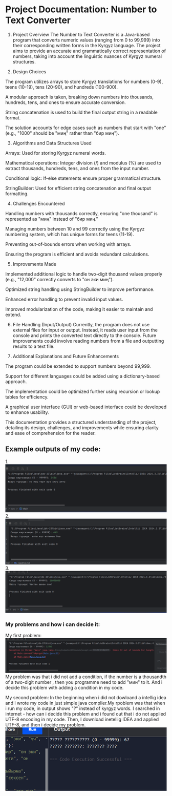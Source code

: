 # Project Documentation: Number to Text Converter


1. Project Overview
   The Number to Text Converter is a Java-based program that converts numeric values (ranging from 0 to 99,999) into their corresponding written forms in the Kyrgyz language. The project aims to provide an accurate and grammatically correct representation of numbers, taking into account the linguistic nuances of Kyrgyz numeral structures.

2. Design Choices

The program utilizes arrays to store Kyrgyz translations for numbers (0-9), teens (10-19), tens (20-90), and hundreds (100-900).

A modular approach is taken, breaking down numbers into thousands, hundreds, tens, and ones to ensure accurate conversion.

String concatenation is used to build the final output string in a readable format.

The solution accounts for edge cases such as numbers that start with "one" (e.g., "1000" should be "миң" rather than "бир миң").

3. Algorithms and Data Structures Used

Arrays: Used for storing Kyrgyz numeral words.

Mathematical operations: Integer division (/) and modulus (%) are used to extract thousands, hundreds, tens, and ones from the input number.

Conditional logic: If-else statements ensure proper grammatical structure.

StringBuilder: Used for efficient string concatenation and final output formatting.

4. Challenges Encountered

Handling numbers with thousands correctly, ensuring "one thousand" is represented as "миң" instead of "бир миң."

Managing numbers between 10 and 99 correctly using the Kyrgyz numbering system, which has unique forms for teens (11-19).

Preventing out-of-bounds errors when working with arrays.

Ensuring the program is efficient and avoids redundant calculations.

5. Improvements Made

Implemented additional logic to handle two-digit thousand values properly (e.g., "12,000" correctly converts to "он эки миң").

Optimized string handling using StringBuilder to improve performance.

Enhanced error handling to prevent invalid input values.

Improved modularization of the code, making it easier to maintain and extend.

6. File Handling (Input/Output)
   Currently, the program does not use external files for input or output. Instead, it reads user input from the console and prints the converted text directly to the console. Future improvements could involve reading numbers from a file and outputting results to a text file.

7. Additional Explanations and Future Enhancements

The program could be extended to support numbers beyond 99,999.

Support for different languages could be added using a dictionary-based approach.

The implementation could be optimized further using recursion or lookup tables for efficiency.

A graphical user interface (GUI) or web-based interface could be developed to enhance usability.

This documentation provides a structured understanding of the project, detailing its design, challenges, and improvements while ensuring clarity and ease of comprehension for the reader.


## Example outputs of my code:
1.![img_2.png](img_2.png)
2.![img_3.png](img_3.png)
3.![img_5.png](img_5.png)

### My problems and how i can decide it:
My first problem:
![img_6.png](img_6.png)
My problem was that i did not add a condition, if the number is a thousandth of a two-digit number , then you programme need to add "мин" to it.
And i decide this problem with adding a condition in my code.



My second problem:
In the beginning when i did not dowloand a intellig idea and i wrote my code in just simple java complier.My rpoblem was that when i run my code, in output shows "?" instead of kyrgyz words. I searched in internet - how can i decide this problem and i found out that i do not applied UTF-8 encoding in my code. Then, I download inetellig IDEA and applied UTF-8, and then i decide my problem.![img_7.png](img_7.png)